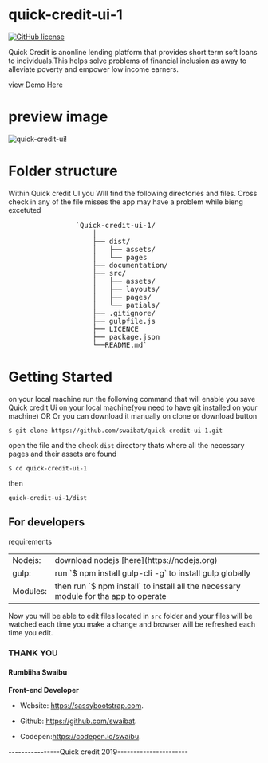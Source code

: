# quick-credit-ui-1

[![GitHub license](https://img.shields.io/badge/license-MIT-blue.svg)](https://github.com/swaibat/sassadminlite/blob/master/LICENSE)

Quick Credit is anonline lending platform that provides short term soft loans to individuals.This helps solve problems of financial inclusion as away to alleviate poverty and empower low income earners.

[view Demo Here](https://swaibat.github.io/quick-credit-ui-1/)

# preview image
![quick-credit-ui!](https://svgshare.com/f/Cig.svg)

# Folder structure

Within Quick credit UI you WIll find the following directories and files. Cross check in any of the file misses the app may have a problem while bieng excetuted

<pre>                `Quick-credit-ui-1/
                    │
                    ├── dist/
                    │   ├── assets/
                    │   └── pages
                    ├── documentation/
                    ├── src/
                    │   ├── assets/
                    │   ├── layouts/
                    │   ├── pages/
                    │   └── patials/
                    ├── .gitignore/
                    ├── gulpfile.js
                    ├── LICENCE
                    ├── package.json
                    └──README.md` 
</pre>

# Getting Started

on your local machine run the following command that will enable you save Quick credit Ui on your local machine(you need to have git installed on your machine) OR Or you can download it manually on clone or download button

`$ git clone https://github.com/swaibat/quick-credit-ui-1.git`

open the file and the check `dist` directory thats where all the necessary pages and their assets are found

`$ cd quick-credit-ui-1`

then

`quick-credit-ui-1/dist`

## For developers

requirements

<table>

<tbody>

<tr>

<td>Nodejs:</td>

<td>download nodejs [here](https://nodejs.org)</td>

</tr>

<tr>

<td>gulp:</td>

<td>run `$ npm install gulp-cli -g` to install gulp globally</td>

</tr>

<tr>

<td>Modules:</td>

<td>then run `$ npm install` to install all the necessary module for tha app to operate</td>

</tr>

</tbody>

</table>

Now you will be able to edit files located in `src` folder and your files will be watched each time you make a change and browser will be refreshed each time you edit.

### THANK YOU

#### Rumbiiha Swaibu

**Front-end Developer** 
- Website: https://sassybootstrap.com.

- Github: https://github.com/swaibat.

- Codepen:https://codepen.io/swaibu.

----------------Quick credit 2019----------------------
